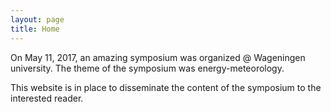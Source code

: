 ```yaml
---
layout: page
title: Home
---
```


On May 11, 2017, an amazing symposium was organized @ Wageningen university. The theme of the symposium was energy-meteorology.

This website is in place to disseminate the content of the symposium to the interested reader.
